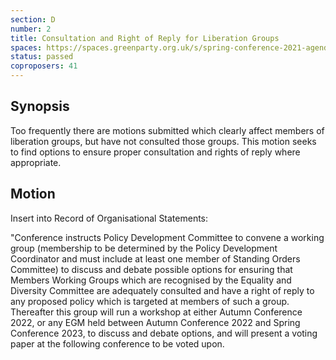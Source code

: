 ```yaml
---
section: D
number: 2
title: Consultation and Right of Reply for Liberation Groups
spaces: https://spaces.greenparty.org.uk/s/spring-conference-2021-agenda-forum2/?contentId=78457
status: passed
coproposers: 41
---
```

## Synopsis

Too frequently there are motions submitted which clearly affect members of liberation groups, but have not consulted those groups. This motion seeks to find options to ensure proper consultation and rights of reply where appropriate.

## Motion

Insert into Record of Organisational Statements:

"Conference instructs Policy Development Committee to convene a working group (membership to be determined by the Policy Development Coordinator and must include at least one member of Standing Orders Committee) to discuss and debate possible options for ensuring that Members Working Groups which are recognised by the Equality and Diversity Committee are adequately consulted and have a right of reply to any proposed policy which is targeted at members of such a group. Thereafter this group will run a workshop at either Autumn Conference 2022, or any EGM held between Autumn Conference 2022 and Spring Conference 2023, to discuss and debate options, and will present a voting paper at the following conference to be voted upon.
